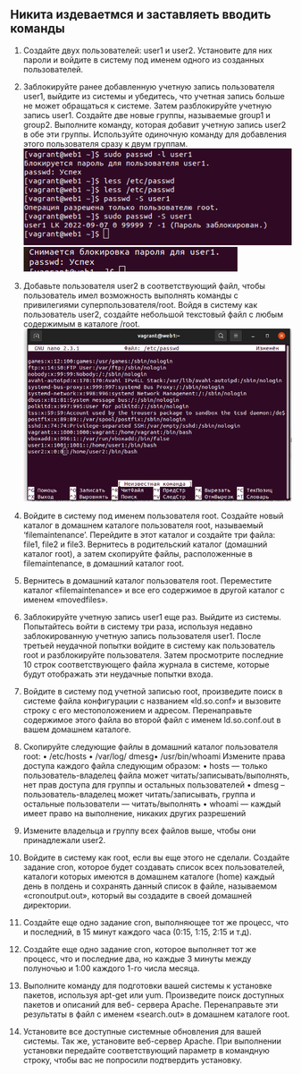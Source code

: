 
## Никита издеваетмся и заставляеть вводить команды
1. Создайте двух пользователей: user1 и user2. Установите для них пароли и
войдите в систему под именем одного из созданных пользователей.

2. Заблокируйте ранее добавленную учетную запись пользователя user1,
выйдите из системы и убедитесь, что учетная запись больше не может обращаться к
системе. Затем разблокируйте учетную запись user1. Создайте две новые группы,
называемые group1 и group2. Выполните команду, которая добавит учетную запись
user2 в обе эти группы. Используйте одиночную команду для добавления этого
пользователя сразу к двум группам.
<a href="https://ibb.co/30FjnvM"><img src="https://github.com/egorniy/levchenko/blob/master/Photo/%D0%A1%D0%BD%D0%B8%D0%BC%D0%BE%D0%BA%20%D1%8D%D0%BA%D1%80%D0%B0%D0%BD%D0%B0%20%D0%BE%D1%82%202022-09-07%2018-48-07.png" alt="2022-09-05-11-50-47" border="0"></a>
<a href="https://ibb.co/30FjnvM"><img src="https://github.com/egorniy/levchenko/blob/master/Photo/%D0%A1%D0%BD%D0%B8%D0%BC%D0%BE%D0%BA%20%D1%8D%D0%BA%D1%80%D0%B0%D0%BD%D0%B0%20%D0%BE%D1%82%202022-09-07%2018-49-12.png" alt="2022-09-05-11-50-47" border="0"></a>
3. Добавьте пользователя user2 в соответствующий файл, чтобы пользователь
имел возможность выполнять команды с привилегиями суперпользователя/root. Войдя
в систему как пользователь user2, создайте небольшой текстовый файл с любым
содержимым в каталоге /root.
<a href="https://ibb.co/30FjnvM"><img src="https://github.com/egorniy/levchenko/blob/master/Photo/%D0%A1%D0%BD%D0%B8%D0%BC%D0%BE%D0%BA%20%D1%8D%D0%BA%D1%80%D0%B0%D0%BD%D0%B0%20%D0%BE%D1%82%202022-09-07%2019-20-29.png" alt="2022-09-05-11-50-47" border="0"></a>

4. Войдите в систему под именем пользователя root. Создайте новый каталог в
домашнем каталоге пользователя root, называемый ‘filemaintenance’. Перейдите в этот
каталог и создайте три файла: file1, file2 и file3. Вернитесь в родительский каталог
(домашний каталог root), а затем скопируйте файлы, расположенные в filemaintenance,
в домашний каталог root.
5. Вернитесь в домашний каталог пользователя root. Переместите каталог
«filemaintenance» и все его содержимое в другой каталог с именем «movedfiles».
6. Заблокируйте учетную запись user1 еще раз. Выйдите из системы.
Попытайтесь войти в систему три раза, используя недавно заблокированную учетную
запись пользователя user1. После третьей неудачной попытки войдите в систему как
пользователь root и разблокируйте пользователя. Затем просмотрите последние 10
строк соответствующего файла журнала в системе, которые будут отображать эти
неудачные попытки входа.
7. Войдите в систему под учетной записью root, произведите поиск в системе
файла конфигурации с названием «ld.so.conf» и вызовите строку с его
местоположением и адресом. Перенаправьте содержимое этого файла во второй файл
с именем ld.so.conf.out в вашем домашнем каталоге.
8. Скопируйте следующие файлы в домашний каталог пользователя root:
• /etc/hosts
• /var/log/
dmesg• /usr/bin/whoami
Измените права доступа каждого файла следующим образом:
• hosts
— только пользователь-владелец файла может
читать/записывать/выполнять, нет прав доступа для группы и остальных
пользователей
• dmesg
– пользователь-владелец может читать/записывать, группа и остальные
пользователи — читать/выполнять
• whoami
— каждый имеет право на выполнение, никаких других разрешений
9. Измените владельца и группу всех файлов выше, чтобы они принадлежали
user2.
10. Войдите в систему как root, если вы еще этого не сделали. Создайте задание
cron, которое будет создавать список всех пользователей, каталоги которых имеются в
домашнем каталоге (home) каждый день в полдень и сохранять данный список в
файле, называемом «cronoutput.out», который вы создадите в своей домашней
директории.
11. Создайте еще одно задание cron, выполняющее тот же процесс, что и
последний, в 15 минут каждого часа (0:15, 1:15, 2:15 и т.д).
12. Создайте еще одно задание cron, которое выполняет тот же процесс, что и
последние два, но каждые 3 минуты между полуночью и 1:00 каждого 1-го числа
месяца.
13. Выполните команду для подготовки вашей системы к установке пакетов,
используя apt-get или yum. Произведите поиск доступных пакетов и описаний для веб-
сервера Apache. Перенаправьте эти результаты в файл с именем «search.out» в
домашнем каталоге root.
14. Установите все доступные системные обновления для вашей системы. Так
же, установите веб-сервер Apache. При выполнении установки передайте
соответствующий параметр в командную строку, чтобы вас не попросили подтвердить
установку.